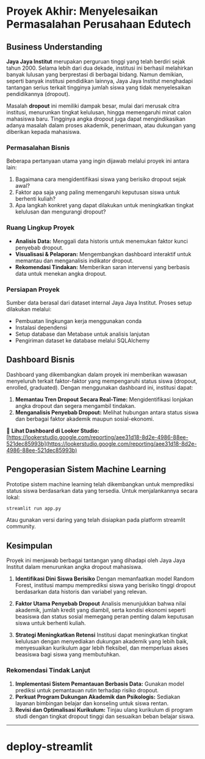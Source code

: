 # Proyek Akhir: Menyelesaikan Permasalahan Perusahaan Edutech

## Business Understanding

**Jaya Jaya Institut** merupakan perguruan tinggi yang telah berdiri sejak tahun 2000. Selama lebih dari dua dekade, institusi ini berhasil melahirkan banyak lulusan yang berprestasi di berbagai bidang. Namun demikian, seperti banyak institusi pendidikan lainnya, Jaya Jaya Institut menghadapi tantangan serius terkait tingginya jumlah siswa yang tidak menyelesaikan pendidikannya (dropout).

Masalah **dropout** ini memiliki dampak besar, mulai dari merusak citra institusi, menurunkan tingkat kelulusan, hingga memengaruhi minat calon mahasiswa baru. Tingginya angka dropout juga dapat mengindikasikan adanya masalah dalam proses akademik, penerimaan, atau dukungan yang diberikan kepada mahasiswa.

### Permasalahan Bisnis

Beberapa pertanyaan utama yang ingin dijawab melalui proyek ini antara lain:

1. Bagaimana cara mengidentifikasi siswa yang berisiko dropout sejak awal?
2. Faktor apa saja yang paling memengaruhi keputusan siswa untuk berhenti kuliah?
3. Apa langkah konkret yang dapat dilakukan untuk meningkatkan tingkat kelulusan dan mengurangi dropout?

### Ruang Lingkup Proyek

* **Analisis Data:** Menggali data historis untuk menemukan faktor kunci penyebab dropout.
* **Visualisasi & Pelaporan:** Mengembangkan dashboard interaktif untuk memantau dan menganalisis indikator dropout.
* **Rekomendasi Tindakan:** Memberikan saran intervensi yang berbasis data untuk menekan angka dropout.

### Persiapan Proyek

Sumber data berasal dari dataset internal Jaya Jaya Institut. Proses setup dilakukan melalui:

* Pembuatan lingkungan kerja menggunakan conda
* Instalasi dependensi
* Setup database dan Metabase untuk analisis lanjutan
* Pengiriman dataset ke database melalui SQLAlchemy

## Dashboard Bisnis

Dashboard yang dikembangkan dalam proyek ini memberikan wawasan menyeluruh terkait faktor-faktor yang mempengaruhi status siswa (dropout, enrolled, graduated). Dengan menggunakan dashboard ini, institusi dapat:

1. **Memantau Tren Dropout Secara Real-Time:** Mengidentifikasi lonjakan angka dropout dan segera mengambil tindakan.
2. **Menganalisis Penyebab Dropout:** Melihat hubungan antara status siswa dan berbagai faktor akademik maupun sosial-ekonomi.

🔗 **Lihat Dashboard di Looker Studio:**
[https://lookerstudio.google.com/reporting/aee31d18-8d2e-4986-88ee-521dec85993b](https://lookerstudio.google.com/reporting/aee31d18-8d2e-4986-88ee-521dec85993b)

## Pengoperasian Sistem Machine Learning

Prototipe sistem machine learning telah dikembangkan untuk memprediksi status siswa berdasarkan data yang tersedia. Untuk menjalankannya secara lokal:

```bash
streamlit run app.py
```

Atau gunakan versi daring yang telah disiapkan pada platform streamlit community.

## Kesimpulan

Proyek ini menjawab berbagai tantangan yang dihadapi oleh Jaya Jaya Institut dalam menurunkan angka dropout mahasiswa.

1. **Identifikasi Dini Siswa Berisiko**
   Dengan memanfaatkan model Random Forest, institusi mampu memprediksi siswa yang berisiko tinggi dropout berdasarkan data historis dan variabel yang relevan.

2. **Faktor Utama Penyebab Dropout**
   Analisis menunjukkan bahwa nilai akademik, jumlah kredit yang diambil, serta kondisi ekonomi seperti beasiswa dan status sosial memegang peran penting dalam keputusan siswa untuk berhenti kuliah.

3. **Strategi Meningkatkan Retensi**
   Institusi dapat meningkatkan tingkat kelulusan dengan menyediakan dukungan akademik yang lebih baik, menyesuaikan kurikulum agar lebih fleksibel, dan memperluas akses beasiswa bagi siswa yang membutuhkan.

### Rekomendasi Tindak Lanjut

1. **Implementasi Sistem Pemantauan Berbasis Data:** Gunakan model prediksi untuk pemantauan rutin terhadap risiko dropout.
2. **Perkuat Program Dukungan Akademik dan Psikologis:** Sediakan layanan bimbingan belajar dan konseling untuk siswa rentan.
3. **Revisi dan Optimalisasi Kurikulum:** Tinjau ulang kurikulum di program studi dengan tingkat dropout tinggi dan sesuaikan beban belajar siswa.

---

# deploy-streamlit
